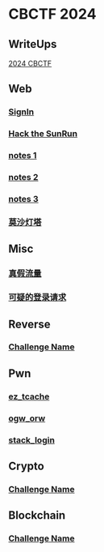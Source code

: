 # CBCTF 2024
## WriteUps
[2024 CBCTF](https://github.com/0RAYS/2024-CBCTF/tree/main/WriteUps)

## Web
### [SignIn](https://github.com/0RAYS/2024-CBCTF/tree/main/Web/Signin)
### [Hack the SunRun](https://github.com/0RAYS/2024-CBCTF/tree/main/Web/hack%20the%20SunRun)
### [notes 1](https://github.com/0RAYS/2024-CBCTF/tree/main/Web/notes%201/)
### [notes 2](https://github.com/0RAYS/2024-CBCTF/tree/main/Web/notes%202)
### [notes 3](https://github.com/0RAYS/2024-CBCTF/tree/main/Web/notes%203)
### [莫沙灯塔](https://github.com/0RAYS/2024-CBCTF/tree/main/Web/MoShaDengTa)
## Misc
### [真假流量](https://github.com/0RAYS/CBCTF-attachments-Template/tree/main/Misc/%E7%9C%9F%E5%81%87%E6%B5%81%E9%87%8F)
### [可疑的登录请求](https://github.com/0RAYS/CBCTF-attachments-Template/tree/main/Misc/%E5%8F%AF%E7%96%91%E7%9A%84%E7%99%BB%E5%BD%95%E8%AF%B7%E6%B1%82)
## Reverse
### [Challenge Name](https://github.com/0RAYS/CBCTF-attachments-Template/tree/main/Reverse/Challenge%20Name)
## Pwn
### [ez_tcache](https://github.com/0RAYS/CBCTF-attachments-Template/tree/main/Pwn/ez_tcache)
### [ogw_orw](https://github.com/0RAYS/CBCTF-attachments-Template/tree/main/Pwn/ogw_orw)
### [stack_login](https://github.com/0RAYS/CBCTF-attachments-Template/tree/main/Pwn/stack_login)
## Crypto
### [Challenge Name](https://github.com/0RAYS/CBCTF-attachments-Template/tree/main/Crypto/Challenge%20Name)
## Blockchain
### [Challenge Name](https://github.com/0RAYS/CBCTF-attachments-Template/tree/main/Blockchain/Challenge%20Name)
